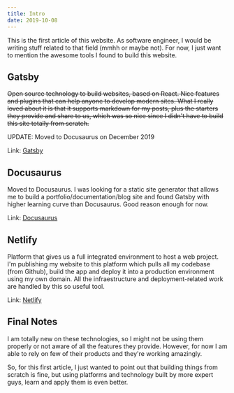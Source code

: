 ```yaml
---
title: Intro
date: 2019-10-08
---
```


This is the first article of this website. As software engineer, I would be writing stuff related to that field (mmhh or maybe not). For now, I just want to mention the awesome tools I found to build this website.

<!--truncate-->

## Gatsby

~~Open source technology to build websites, based on React. Nice features and plugins that can help anyone to develop modern sites. What I really loved about it is that it supports markdown for my posts, plus the starters they provide and share to us, which was so nice since I didn't have to build this site totally from scratch.~~

UPDATE: Moved to Docusaurus on December 2019

Link: [Gatsby](https://www.gatsbyjs.org/)

## Docusaurus

Moved to Docusaurus. I was looking for a static site generator that allows me to build a portfolio/documentation/blog site and found Gatsby with higher learning curve than Docusaurus. Good reason enough for now.

Link: [Docusaurus](https://docusaurus.io/)

## Netlify

Platform that gives us a full integrated environment to host a web project. I'm publishing my website to this platform which pulls all my codebase (from Github), build the app and deploy it into a production environment using my own domain. All the infraestructure and deployment-related work are handled by this so useful tool.

Link: [Netlify](https://www.netlify.com/)

## Final Notes

I am totally new on these technologies, so I might not be using them properly or not aware of all the features they provide. However, for now I am able to rely on few of their products and they're working amazingly.

So, for this first article, I just wanted to point out that building things from scratch is fine, but using platforms and technology built by more expert guys, learn and apply them is even better.
